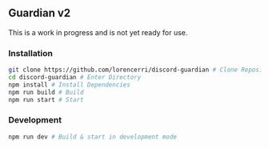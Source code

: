 ## Guardian v2

This is a work in progress and is not yet ready for use.

### Installation

```sh
git clone https://github.com/lorencerri/discord-guardian # Clone Repository
cd discord-guardian # Enter Directory
npm install # Install Dependencies
npm run build # Build
npm run start # Start
```

### Development

```sh
npm run dev # Build & start in development mode
```
